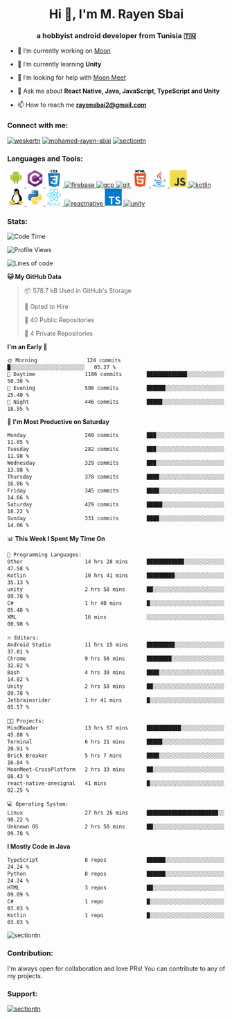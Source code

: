 <h1 style="text-align: center;">Hi 👋, I'm M. Rayen Sbai</h1>
<h3 style="text-align: center;">a hobbyist android developer from Tunisia 🇹🇳</h3>

- 🔭 I’m currently working on [Moon](https://github.com/MoonMeet/)

- 🌱 I’m currently learning **Unity**

- 🤝 I’m looking for help with [Moon Meet](https://github.com/MoonMeet/MoonMeet-CrossPlatform)

- 💬 Ask me about **React Native, Java, JavaScript, TypeScript and Unity**

- 📫 How to reach me **rayensbai2@gmail.com**

<h3 style="text-align: left;">Connect with me:</h3>
<p style="text-align: left;">
<a href="https://twitter.com/weskertn" target="blank"><img style="text-align: center;" src="https://raw.githubusercontent.com/rahuldkjain/github-profile-readme-generator/master/src/images/icons/Social/twitter.svg" alt="weskertn" height="30" width="40" /></a>
<a href="https://linkedin.com/in/mohamed-rayen-sbai" target="blank"><img style="text-align: center;" src="https://raw.githubusercontent.com/rahuldkjain/github-profile-readme-generator/master/src/images/icons/Social/linked-in-alt.svg" alt="mohamed-rayen-sbai" height="30" width="40" /></a>
<a href="https://www.youtube.com/@SectionTN" target="blank"><img style="text-align: center" src="https://raw.githubusercontent.com/rahuldkjain/github-profile-readme-generator/master/src/images/icons/Social/youtube.svg" alt="sectiontn" height="30" width="40" /></a>
</p>

<h3 style="text-align: left">Languages and Tools:</h3>
<p style="text-align: left;"> <a href="https://developer.android.com" target="_blank" rel="noreferrer"> <img src="https://raw.githubusercontent.com/devicons/devicon/master/icons/android/android-original-wordmark.svg" alt="android" width="40" height="40"/> </a> <a href="https://www.w3schools.com/cs/" target="_blank" rel="noreferrer"> <img src="https://raw.githubusercontent.com/devicons/devicon/master/icons/csharp/csharp-original.svg" alt="csharp" width="40" height="40"/> </a> <a href="https://www.w3schools.com/css/" target="_blank" rel="noreferrer"> <img src="https://raw.githubusercontent.com/devicons/devicon/master/icons/css3/css3-original-wordmark.svg" alt="css3" width="40" height="40"/> </a> <a href="https://firebase.google.com/" target="_blank" rel="noreferrer"> <img src="https://www.vectorlogo.zone/logos/firebase/firebase-icon.svg" alt="firebase" width="40" height="40"/> </a> <a href="https://cloud.google.com" target="_blank" rel="noreferrer"> <img src="https://www.vectorlogo.zone/logos/google_cloud/google_cloud-icon.svg" alt="gcp" width="40" height="40"/> </a> <a href="https://git-scm.com/" target="_blank" rel="noreferrer"> <img src="https://www.vectorlogo.zone/logos/git-scm/git-scm-icon.svg" alt="git" width="40" height="40"/> </a> <a href="https://www.w3.org/html/" target="_blank" rel="noreferrer"> <img src="https://raw.githubusercontent.com/devicons/devicon/master/icons/html5/html5-original-wordmark.svg" alt="html5" width="40" height="40"/> </a> <a href="https://www.java.com" target="_blank" rel="noreferrer"> <img src="https://raw.githubusercontent.com/devicons/devicon/master/icons/java/java-original.svg" alt="java" width="40" height="40"/> </a> <a href="https://developer.mozilla.org/en-US/docs/Web/JavaScript" target="_blank" rel="noreferrer"> <img src="https://raw.githubusercontent.com/devicons/devicon/master/icons/javascript/javascript-original.svg" alt="javascript" width="40" height="40"/> </a> <a href="https://kotlinlang.org" target="_blank" rel="noreferrer"> <img src="https://www.vectorlogo.zone/logos/kotlinlang/kotlinlang-icon.svg" alt="kotlin" width="40" height="40"/> </a> <a href="https://www.linux.org/" target="_blank" rel="noreferrer"> <img src="https://raw.githubusercontent.com/devicons/devicon/master/icons/linux/linux-original.svg" alt="linux" width="40" height="40"/> </a> <a href="https://www.python.org" target="_blank" rel="noreferrer"> <img src="https://raw.githubusercontent.com/devicons/devicon/master/icons/python/python-original.svg" alt="python" width="40" height="40"/> </a> <a href="https://reactjs.org/" target="_blank" rel="noreferrer"> <img src="https://raw.githubusercontent.com/devicons/devicon/master/icons/react/react-original-wordmark.svg" alt="react" width="40" height="40"/> </a> <a href="https://reactnative.dev/" target="_blank" rel="noreferrer"> <img src="https://reactnative.dev/img/header_logo.svg" alt="reactnative" width="40" height="40"/> </a> <a href="https://www.typescriptlang.org/" target="_blank" rel="noreferrer"> <img src="https://raw.githubusercontent.com/devicons/devicon/master/icons/typescript/typescript-original.svg" alt="typescript" width="40" height="40"/> </a> <a href="https://unity.com/" target="_blank" rel="noreferrer"> <img src="https://www.vectorlogo.zone/logos/unity3d/unity3d-icon.svg" alt="unity" width="40" height="40"/> </a> </p>

<h3 align="left">Stats:</h3>

<!--START_SECTION:SECTIONTN-->
![Code Time](http://img.shields.io/badge/Code%20Time-503%20hrs%2056%20mins-blue)

![Profile Views](http://img.shields.io/badge/Profile%20Views-0-blue)

![Lines of code](https://img.shields.io/badge/From%20Hello%20World%20I%27ve%20Written-1.7%20million%20lines%20of%20code-blue)

**🐱 My GitHub Data** 

> 📦 578.7 kB Used in GitHub's Storage 
 > 
> 💼 Opted to Hire
 > 
> 📜 40 Public Repositories 
 > 
> 🔑 4 Private Repositories 
 > 
**I'm an Early 🐤** 

```text
🌞 Morning                124 commits         █░░░░░░░░░░░░░░░░░░░░░░░░   05.27 % 
🌆 Daytime                1186 commits        █████████████░░░░░░░░░░░░   50.38 % 
🌃 Evening                598 commits         ██████░░░░░░░░░░░░░░░░░░░   25.40 % 
🌙 Night                  446 commits         █████░░░░░░░░░░░░░░░░░░░░   18.95 % 
```
📅 **I'm Most Productive on Saturday** 

```text
Monday                   260 commits         ███░░░░░░░░░░░░░░░░░░░░░░   11.05 % 
Tuesday                  282 commits         ███░░░░░░░░░░░░░░░░░░░░░░   11.98 % 
Wednesday                329 commits         ███░░░░░░░░░░░░░░░░░░░░░░   13.98 % 
Thursday                 378 commits         ████░░░░░░░░░░░░░░░░░░░░░   16.06 % 
Friday                   345 commits         ████░░░░░░░░░░░░░░░░░░░░░   14.66 % 
Saturday                 429 commits         █████░░░░░░░░░░░░░░░░░░░░   18.22 % 
Sunday                   331 commits         ████░░░░░░░░░░░░░░░░░░░░░   14.06 % 
```


📊 **This Week I Spent My Time On** 

```text
💬 Programming Languages: 
Other                    14 hrs 28 mins      ████████████░░░░░░░░░░░░░   47.58 % 
Kotlin                   10 hrs 41 mins      █████████░░░░░░░░░░░░░░░░   35.13 % 
unity                    2 hrs 58 mins       ██░░░░░░░░░░░░░░░░░░░░░░░   09.78 % 
C#                       1 hr 40 mins        █░░░░░░░░░░░░░░░░░░░░░░░░   05.48 % 
XML                      16 mins             ░░░░░░░░░░░░░░░░░░░░░░░░░   00.90 % 

🔥 Editors: 
Android Studio           11 hrs 15 mins      █████████░░░░░░░░░░░░░░░░   37.01 % 
Chrome                   9 hrs 58 mins       ████████░░░░░░░░░░░░░░░░░   32.82 % 
Bash                     4 hrs 30 mins       ████░░░░░░░░░░░░░░░░░░░░░   14.82 % 
Unity                    2 hrs 58 mins       ██░░░░░░░░░░░░░░░░░░░░░░░   09.78 % 
Jetbrainsrider           1 hr 41 mins        █░░░░░░░░░░░░░░░░░░░░░░░░   05.57 % 

🐱‍💻 Projects: 
MindReader               13 hrs 57 mins      ███████████░░░░░░░░░░░░░░   45.88 % 
Terminal                 6 hrs 21 mins       █████░░░░░░░░░░░░░░░░░░░░   20.91 % 
Brick Breaker            5 hrs 7 mins        ████░░░░░░░░░░░░░░░░░░░░░   16.84 % 
MoonMeet-CrossPlatform   2 hrs 33 mins       ██░░░░░░░░░░░░░░░░░░░░░░░   08.43 % 
react-native-onesignal   41 mins             █░░░░░░░░░░░░░░░░░░░░░░░░   02.25 % 

💻 Operating System: 
Linux                    27 hrs 26 mins      ███████████████████████░░   90.22 % 
Unknown OS               2 hrs 58 mins       ██░░░░░░░░░░░░░░░░░░░░░░░   09.78 % 
```

**I Mostly Code in Java** 

```text
TypeScript               8 repos             ██████░░░░░░░░░░░░░░░░░░░   24.24 % 
Python                   8 repos             ██████░░░░░░░░░░░░░░░░░░░   24.24 % 
HTML                     3 repos             ██░░░░░░░░░░░░░░░░░░░░░░░   09.09 % 
C#                       1 repo              █░░░░░░░░░░░░░░░░░░░░░░░░   03.03 % 
Kotlin                   1 repo              █░░░░░░░░░░░░░░░░░░░░░░░░   03.03 % 
```




<!--END_SECTION:SECTIONTN-->

<div style="text-align:left;">
<p> <img src="https://github-readme-streak-stats.herokuapp.com/?user=sectiontn&theme=dark" alt="sectiontn" /> </p>
</div>

<h3 style="text-align: left;">Contribution:</h3>
I'm always open for collaboration and love PRs! You can contribute to any of my projects.

<h3 style="text-align: left;">Support:</h3>
<p><a href="https://www.buymeacoffee.com/sectiontn"> <img style="text-align: left;" src="https://cdn.buymeacoffee.com/buttons/v2/default-yellow.png" height="50" width="210" alt="sectiontn" /></a></p><br><br>
